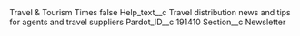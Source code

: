 <?xml version="1.0" encoding="UTF-8"?>
<CustomMetadata xmlns="http://soap.sforce.com/2006/04/metadata" xmlns:xsi="http://www.w3.org/2001/XMLSchema-instance" xmlns:xsd="http://www.w3.org/2001/XMLSchema">
    <label>Travel &amp; Tourism Times</label>
    <protected>false</protected>
    <values>
        <field>Help_text__c</field>
        <value xsi:type="xsd:string">Travel distribution news and tips for agents and travel suppliers</value>
    </values>
    <values>
        <field>Pardot_ID__c</field>
        <value xsi:type="xsd:string">191410</value>
    </values>
    <values>
        <field>Section__c</field>
        <value xsi:type="xsd:string">Newsletter</value>
    </values>
</CustomMetadata>
